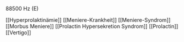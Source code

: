 88500 Hz (E)

[[Hyperprolaktinämie]]
[[Meniere-Krankheit]]
[[Meniere-Syndrom]]
[[Morbus Meniere]]
[[Prolactin Hypersekretion Syndrom]]
[[Prolactin]]
[[Vertigo]]